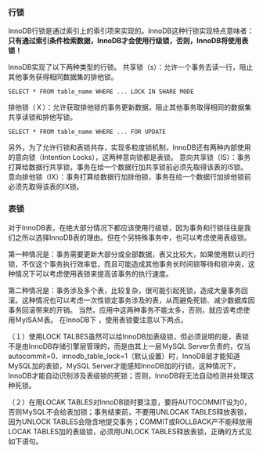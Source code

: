 ### 行锁

InnoDB行锁是通过索引上的索引项来实现的。InnoDB这种行锁实现特点意味者：**只有通过索引条件检索数据，InnoDB才会使用行级锁，否则，InnoDB将使用表锁！**

InnoDB实现了以下两种类型的行锁。
共享锁（s）：允许一个事务去读一行，阻止其他事务获得相同数据集的排他锁。
```
SELECT * FROM table_name WHERE ... LOCK IN SHARE MODE
```
排他锁（Ｘ）：允许获取排他锁的事务更新数据，阻止其他事务取得相同的数据集共享读锁和排他写锁。
```
SELECT * FROM table_name WHERE ... FOR UPDATE
```
另外，为了允许行锁和表锁共存，实现多粒度锁机制，InnoDB还有两种内部使用的意向锁（Intention Locks），这两种意向锁都是表锁。
意向共享锁（IS）：事务打算给数据行共享锁，事务在给一个数据行加共享锁前必须先取得该表的IS锁。
意向排他锁（IX）：事务打算给数据行加排他锁，事务在给一个数据行加排他锁前必须先取得该表的IX锁。

### 表锁

对于InnoDB表，在绝大部分情况下都应该使用行级锁，因为事务和行锁往往是我们之所以选择InnoDB表的理由。但在个另特殊事务中，也可以考虑使用表级锁。

第一种情况是：事务需要更新大部分或全部数据，表又比较大，如果使用默认的行锁，不仅这个事务执行效率低，而且可能造成其他事务长时间锁等待和锁冲突，这种情况下可以考虑使用表锁来提高该事务的执行速度。

第二种情况是：事务涉及多个表，比较复杂，很可能引起死锁，造成大量事务回滚。这种情况也可以考虑一次性锁定事务涉及的表，从而避免死锁、减少数据库因事务回滚带来的开销。
    当然，应用中这两种事务不能太多，否则，就应该考虑使用ＭyISAＭ表。
    在InnoDB下 ，使用表锁要注意以下两点。
    
（１）使用LOCK TALBES虽然可以给InnoDB加表级锁，但必须说明的是，表锁不是由InnoDB存储引擎层管理的，而是由其上一层ＭySQL Server负责的，仅当autocommit=0、innodb_table_lock=1（默认设置）时，InnoDB层才能知道MySQL加的表锁，ＭySQL Server才能感知InnoDB加的行锁，这种情况下，InnoDB才能自动识别涉及表级锁的死锁；否则，InnoDB将无法自动检测并处理这种死锁。

（２）在用LOCAK TABLES对InnoDB锁时要注意，要将AUTOCOMMIT设为0，否则ＭySQL不会给表加锁；事务结束前，不要用UNLOCAK TABLES释放表锁，因为UNLOCK TABLES会隐含地提交事务；COMMIT或ROLLBACK产不能释放用LOCAK TABLES加的表级锁，必须用UNLOCK TABLES释放表锁，正确的方式见如下语句。
